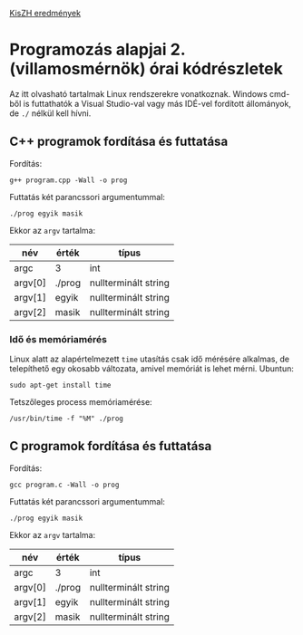 [KisZH eredmények](http://avalon.aut.bme.hu/~judit/results/villprog2_2016.txt)

# Programozás alapjai 2. (villamosmérnök) órai kódrészletek

Az itt olvasható tartalmak Linux rendszerekre vonatkoznak.
Windows cmd-ből is futtathatók a Visual Studio-val vagy más IDÉ-vel fordított állományok, de `./` nélkül kell hívni.

## C++ programok fordítása és futtatása

Fordítás:

    g++ program.cpp -Wall -o prog

Futtatás két parancssori argumentummal:

    ./prog egyik masik

Ekkor az `argv` tartalma:

| név | érték | típus |
| ----- | ----- | ----- |
| argc | 3 | int |
| argv[0] | ./prog | nullterminált string |
| argv[1] | egyik | nullterminált string |
| argv[2] | masik | nullterminált string |

### Idő és memóriamérés

Linux alatt az alapértelmezett `time` utasítás csak idő mérésére alkalmas, de telepíthető egy okosabb változata, amivel memóriát is lehet mérni.
Ubuntun:

    sudo apt-get install time

Tetszőleges process memóriamérése:

    /usr/bin/time -f "%M" ./prog

## C programok fordítása és futtatása

Fordítás:

    gcc program.c -Wall -o prog

Futtatás két parancssori argumentummal:

    ./prog egyik masik

Ekkor az `argv` tartalma:

| név | érték | típus |
| ----- | ----- | ----- |
| argc | 3 | int |
| argv[0] | ./prog | nullterminált string |
| argv[1] | egyik | nullterminált string |
| argv[2] | masik | nullterminált string |

